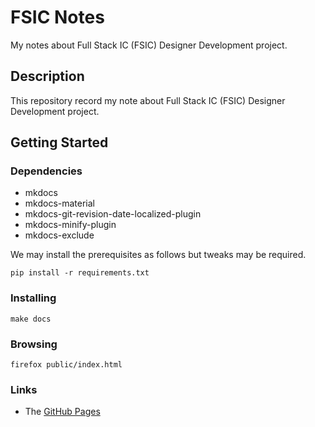 # FSIC Notes

My notes about Full Stack IC (FSIC) Designer Development project.

## Description

This repository record my note about Full Stack IC (FSIC) Designer Development
project.

## Getting Started

### Dependencies

* mkdocs
* mkdocs-material
* mkdocs-git-revision-date-localized-plugin
* mkdocs-minify-plugin
* mkdocs-exclude

We may install the prerequisites as follows but tweaks may be required.

```shell
pip install -r requirements.txt
```

### Installing

```shell
make docs
```

### Browsing

```shell
firefox public/index.html
```

### Links

* The [GitHub Pages](https://remexemer.github.io/fsic_note)
